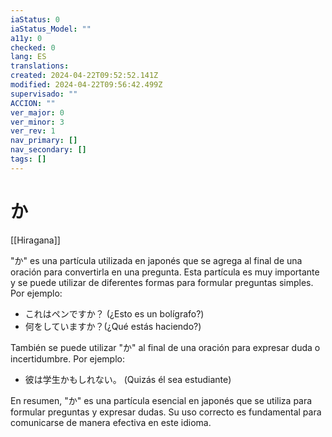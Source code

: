 ```yaml
---
iaStatus: 0
iaStatus_Model: ""
a11y: 0
checked: 0
lang: ES
translations: 
created: 2024-04-22T09:52:52.141Z
modified: 2024-04-22T09:56:42.499Z
supervisado: ""
ACCION: ""
ver_major: 0
ver_minor: 3
ver_rev: 1
nav_primary: []
nav_secondary: []
tags: []
---
```

# か

[[Hiragana]]

"か" es una partícula utilizada en japonés que se agrega al final de una oración para convertirla en una pregunta. Esta partícula es muy importante y se puede utilizar de diferentes formas para formular preguntas simples. Por ejemplo:

- これはペンですか？ (¿Esto es un bolígrafo?)
- 何をしていますか？(¿Qué estás haciendo?) 

También se puede utilizar "か" al final de una oración para expresar duda o incertidumbre. Por ejemplo:

- 彼は学生かもしれない。 (Quizás él sea estudiante)

En resumen, "か" es una partícula esencial en japonés que se utiliza para formular preguntas y expresar dudas. Su uso correcto es fundamental para comunicarse de manera efectiva en este idioma.
